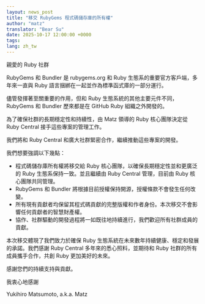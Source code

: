 ```yaml
---
layout: news_post
title: "移交 RubyGems 程式碼儲存庫的所有權"
author: "matz"
translator: "Bear Su"
date: 2025-10-17 12:00:00 +0000
tags:
lang: zh_tw
---
```


親愛的 Ruby 社群

RubyGems 和 Bundler 是 ruby​​gems.org 和 Ruby 生態系的重要官方客戶端，多年來一直與 Ruby 語言捆綁在一起並作為標準函式庫的一部分運行。

儘管發揮著至關重要的作用，但和 Ruby 生態系統的其他主要元件不同，RubyGems 和 Bundler 歷來都是在 GitHub Ruby 組織之外開發的。

為了確保社群的長期穩定性和持續性，由 Matz 領導的 Ruby 核心團隊決定從 Ruby Central 接手這些專案的管理工作。

我們將和 Ruby Central 和廣大社群緊密合作，繼續推動這些專案的開發。

我們想要強調以下幾點：

* 程式碼儲存庫所有權將移交給 Ruby 核心團隊，以確保長期穩定性並和更廣泛的 Ruby 生態系保持一致。並且繼續由 Ruby Central 管理，目前由 Ruby 核心團隊共同管理。
* RubyGems 和 Bundler 將根據目前授權保持開源，授權條款不會發生任何改變。
* 所有現有貢獻者均保留其程式碼貢獻的完整版權和作者身份。本次移交不會影響任何貢獻者的智慧財產權。
* 協作、社群驅動的開發過程將一如既往地持續進行，我們歡迎所有社群成員的貢獻。

本次移交體現了我們致力於確保 Ruby 生態系統在未來數年持續健康、穩定和發展的承諾。我們感謝 Ruby Central 多年來的悉心照料，並期待和 Ruby 社群的所有成員攜手合作，共創 Ruby 更加美好的未來。

感謝您們的持續支持與貢獻。

我衷心地感謝

Yukihiro Matsumoto, a.k.a. Matz
